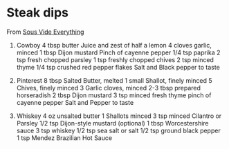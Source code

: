 # Steak dips

From [Sous Vide Everything](https://www.youtube.com/watch?v=359vA8NsBGw)

1. Cowboy
   4 tbsp butter
   Juice and zest of half a lemon
   4 cloves garlic, minced
   1 tbsp Dijon mustard
   Pinch of cayenne pepper
   1/4 tsp paprika
   2 tsp fresh chopped parsley
   1 tsp freshly chopped chives
   2 tsp minced thyme
   1/4  tsp crushed red pepper flakes
   Salt and Black pepper to taste

2. Pinterest
   8 tbsp Salted Butter, melted
   1 small Shallot, finely minced
   5 Chives, finely minced
   3 Garlic cloves, minced
   2-3 tbsp prepared horseradish
   2 tbsp Dijon mustard
   3 tsp minced fresh thyme
   pinch of cayenne pepper
   Salt and Pepper to taste

3. Whiskey
   4 oz unsalted butter
   1 Shallots minced
   3 tsp minced Cilantro or Parsley
   1/2 tsp Dijon-style mustard (optional)
   1 tbsp Worcestershire sauce
   3 tsp whiskey
   1/2 tsp sea salt or salt
   1/2 tsp ground black pepper
   1 tsp Mendez Brazilian Hot Sauce
